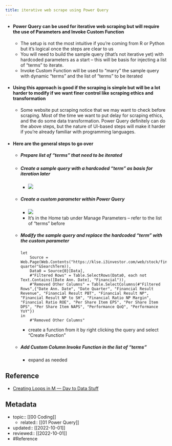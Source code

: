 ```yaml
---
title: iterative web scrape using Power Query
---
```


- #### Power Query can be used for iterative web scraping but will require the use of **Parameters** and **Invoke Custom Function**
	- The setup is not the most intuitive if you’re coming from R or Python but it’s logical once the steps are clear to us
	- You will need to build the sample query (that’s not iterative yet) with hardcoded parameters as a start – this will be basis for injecting a list of “terms” to iterate.
	- Invoke Custom Function will be used to “marry” the sample query with dynamic “terms” and the list of “terms” to be iterated
- #### Using this approach is good if the scraping is simple but will be a lot harder to modify if we want finer control like scraping ethics and transformation
	- Some website put scraping notice that we may want to check before scraping. Most of the time we want to put delay for scraping ethics, and the do some data transformation. Power Query definitely can do the above steps, but the nature of UI-based steps will make it harder if you’re already familiar with programming languages.
- #### Here are the general steps to go over
	- ##### Prepare list of “terms” that need to be iterated
	- ##### Create a sample query with a hardcoded “term” as basis for iteration later
		- ![](https://images.squarespace-cdn.com/content/v1/5e95f51f53d4fc3d628d178f/1603736934289-K0H3R1B7EF87NXZ2Q1IK/SecondCode.JPG?format=1500w)
	- ##### Create a custom parameter within Power Query
		- ![](https://images.squarespace-cdn.com/content/v1/5e95f51f53d4fc3d628d178f/1603737902267-KHBFKGVC8ZFR0Y6W5UKX/param1.JPG?format=1000w)
		- It’s in the Home tab under Manage Parameters – refer to the list of “terms” before
	- ##### Modify the sample query and replace the hardcoded “term” with the custom parameter
		```pq
		let
		    Source = Web.Page(Web.Contents("https://klse.i3investor.com/web/stock/financial-quarter"&SearchTerm)),
		    Data0 = Source{0}[Data],
		    #"Filtered Rows" = Table.SelectRows(Data0, each not Text.Contains([Date Ann. Date], "Financial")),
		    #"Removed Other Columns" = Table.SelectColumns(#"Filtered Rows",{"Date Ann. Date", "Date Quarter", "Financial Result Revenue", "Financial Result PBT", "Financial Result NP", "Financial Result NP to SH", "Financial Ratio NP Margin", "Financial Ratio ROE", "Per Share Item EPS", "Per Share Item DPS", "Per Share Item NAPS", "Performance QoQ", "Performance YoY"})
		in
		    #"Removed Other Columns"
		```
		
		- create a function from it by right clicking the query and select “Create Function”
	- ##### Add Custom Column Invoke Function in the list of “terms”
		- expand as needed

## Reference
- [Creating Loops in M — Day to Data Stuff](https://www.daytodatastuff.co.uk/blog/creating-loops-in-m)

## Metadata
- topic:: [[00 Coding]]
	- related:: [[01 Power Query]]
- updated:: [[2022-10-01]]
- reviewed:: [[2022-10-01]]
- #Reference 
